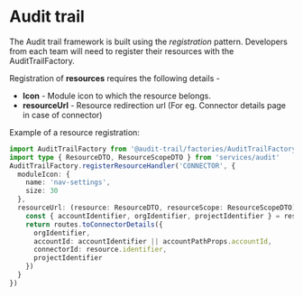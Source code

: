 # Audit trail

The Audit trail framework is built using the _registration_ pattern. Developers from each team will need to register their resources with the AuditTrailFactory.

Registration of **resources** requires the following details -

- **Icon** - Module icon to which the resource belongs.
- **resourceUrl** - Resource redirection url (For eg. Connector details page in case of connector)

Example of a resource registration:

```typescript
import AuditTrailFactory from '@audit-trail/factories/AuditTrailFactory'
import type { ResourceDTO, ResourceScopeDTO } from 'services/audit'
AuditTrailFactory.registerResourceHandler('CONNECTOR', {
  moduleIcon: {
    name: 'nav-settings',
    size: 30
  },
  resourceUrl: (resource: ResourceDTO, resourceScope: ResourceScopeDTO) => {
    const { accountIdentifier, orgIdentifier, projectIdentifier } = resourceScope
    return routes.toConnectorDetails({
      orgIdentifier,
      accountId: accountIdentifier || accountPathProps.accountId,
      connectorId: resource.identifier,
      projectIdentifier
    })
  }
})
```
